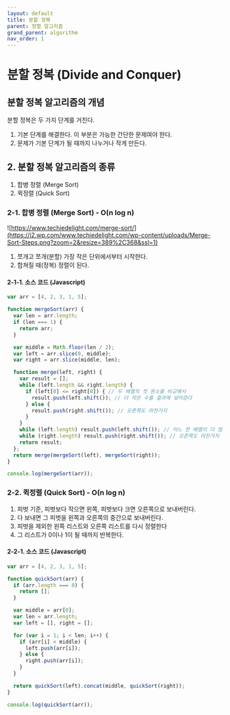 ```yaml
---
layout: default
title: 분할 정복
parent: 정렬 알고리즘
grand_parent: algorithm
nav_order: 1
---
```


# 분할 정복 (Divide and Conquer)

## 분할 정복 알고리즘의 개념

분할 정복은 두 가지 단계를 거친다.

1. 기본 단계를 해결한다. 이 부분은 가능한 간단한 문제여야 한다.
2. 문제가 기본 단계가 될 때까지 나누거나 작게 만든다.

## 2. 분할 정복 알고리즘의 종류

1. 합병 정렬 (Merge Sort)
2. 퀵정렬 (Quick Sort)

### 2-1. 합병 정렬 (Merge Sort) - O(n log n)

![https://www.techiedelight.com/merge-sort/](https://i2.wp.com/www.techiedelight.com/wp-content/uploads/Merge-Sort-Steps.png?zoom=2&resize=389%2C368&ssl=1)

1. 쪼개고 쪼개(분할) 가장 작은 단위에서부터 시작한다.
2. 합쳐질 때(정복) 정렬이 된다.

#### 2-1-1. 소스 코드 (Javascript)

```javascript
var arr = [4, 2, 3, 1, 5];

function mergeSort(arr) {
  var len = arr.length;
  if (len === 1) {
    return arr;
  }

  var middle = Math.floor(len / 2);
  var left = arr.slice(0, middle);
  var right = arr.slice(middle, len);

  function merge(left, right) {
    var result = [];
    while (left.length && right.length) {
      if (left[0] <= right[0]) { // 두 배열의 첫 원소를 비교해서
        result.push(left.shift()); // 더 작은 수를 결과에 넣어준다
      } else {
        result.push(right.shift()); // 오른쪽도 마찬가지
      }
    }
    while (left.length) result.push(left.shift()); // 어느 한 배열이 더 많이 남았다면 나머지를 다 넣는다
    while (right.length) result.push(right.shift()); // 오른쪽도 마찬가지
    return result;
  };
  return merge(mergeSort(left), mergeSort(right));
}

console.log(mergeSort(arr));
```

### 2-2. 퀵정렬 (Quick Sort) - O(n log n)

1. 피벗 기준, 피벗보다 작으면 왼쪽, 피벗보다 크면 오른쪽으로 보내버린다.
2. 다 보내면 그 피벗을 왼쪽과 오른쪽의 중간으로 보내버린다.
3. 피벗을 제외한 왼쪽 리스트와 오른쪽 리스트를 다시 정렬한다
4. 그 리스트가 0이나 1이 될 때까지 반복한다.

#### 2-2-1. 소스 코드 (Javascript)

```javascript
var arr = [4, 2, 3, 1, 5];

function quickSort(arr) {
  if (arr.length === 0) {
    return [];
  }

  var middle = arr[0];
  var len = arr.length;
  var left = [], right = [];

  for (var i = 1; i < len; i++) {
    if (arr[i] < middle) {
      left.push(arr[i]);
    } else {
      right.push(arr[i]);
    }
  }

  return quickSort(left).concat(middle, quickSort(right));
}

console.log(quickSort(arr));
```
